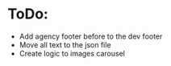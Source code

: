 # ToDo:

- Add agency footer before to the dev footer
- Move all text to the json file
- Create logic to images carousel